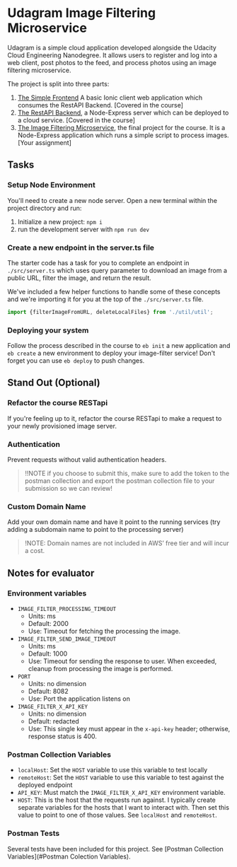 # Udagram Image Filtering Microservice

Udagram is a simple cloud application developed alongside the Udacity Cloud Engineering Nanodegree. It allows users to register and log into a web client, post photos to the feed, and process photos using an image filtering microservice.

The project is split into three parts:
1. [The Simple Frontend](https://github.com/udacity/cloud-developer/tree/master/course-02/exercises/udacity-c2-frontend)
A basic Ionic client web application which consumes the RestAPI Backend. [Covered in the course]
2. [The RestAPI Backend](https://github.com/udacity/cloud-developer/tree/master/course-02/exercises/udacity-c2-restapi), a Node-Express server which can be deployed to a cloud service. [Covered in the course]
3. [The Image Filtering Microservice](https://github.com/udacity/cloud-developer/tree/master/course-02/project/image-filter-starter-code), the final project for the course. It is a Node-Express application which runs a simple script to process images. [Your assignment]

## Tasks

### Setup Node Environment

You'll need to create a new node server. Open a new terminal within the project directory and run:

1. Initialize a new project: `npm i`
2. run the development server with `npm run dev`

### Create a new endpoint in the server.ts file

The starter code has a task for you to complete an endpoint in `./src/server.ts` which uses query parameter to download an image from a public URL, filter the image, and return the result.

We've included a few helper functions to handle some of these concepts and we're importing it for you at the top of the `./src/server.ts`  file.

```typescript
import {filterImageFromURL, deleteLocalFiles} from './util/util';
```

### Deploying your system

Follow the process described in the course to `eb init` a new application and `eb create` a new environment to deploy your image-filter service! Don't forget you can use `eb deploy` to push changes.

## Stand Out (Optional)

### Refactor the course RESTapi

If you're feeling up to it, refactor the course RESTapi to make a request to your newly provisioned image server.

### Authentication

Prevent requests without valid authentication headers.
> !!NOTE if you choose to submit this, make sure to add the token to the postman collection and export the postman collection file to your submission so we can review!

### Custom Domain Name

Add your own domain name and have it point to the running services (try adding a subdomain name to point to the processing server)
> !NOTE: Domain names are not included in AWS’ free tier and will incur a cost.

## Notes for evaluator

### Environment variables

- `IMAGE_FILTER_PROCESSING_TIMEOUT`
  - Units: ms
  - Default: 2000
  - Use: Timeout for fetching the processing the image.
- `IMAGE_FILTER_SEND_IMAGE_TIMEOUT`
  - Units: ms
  - Default: 1000
  - Use: Timeout for sending the response to user. When exceeded, cleanup from processing the image is performed.
- `PORT`
  - Units: no dimension
  - Default: 8082
  - Use: Port the application listens on
- `IMAGE_FILTER_X_API_KEY`
  - Units: no dimension
  - Default: redacted
  - Use: This single key must appear in the `x-api-key` header; otherwise, response status is 400.

### Postman Collection Variables

- `localHost`: Set the `HOST` variable to use this variable to test locally
- `remoteHost`: Set the `HOST` variable to use this variable to test against the deployed endpoint
- `API_KEY`: Must match the `IMAGE_FILTER_X_API_KEY` environment variable.
- `HOST`: This is the host that the requests run against. I typically create separate variables for the hosts that I want to interact with. Then set this value to point to one of those values. See `localHost` and `remoteHost`.

### Postman Tests

Several tests have been included for this project. See [Postman Collection Variables](#Postman Colection Variables).
